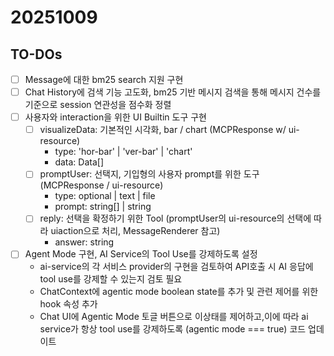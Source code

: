 # 20251009

## TO-DOs

- [ ] Message에 대한 bm25 search 지원 구현
- [ ] Chat History에 검색 기능 고도화, bm25 기반 메시지 검색을 통해 메시지 건수를 기준으로 session 연관성을 점수화 정렬
- [ ] 사용자와 interaction을 위한 UI Builtin 도구 구현
  - [ ] visualizeData: 기본적인 시각화, bar / chart (MCPResponse w/ ui-resource)
    - type: 'hor-bar' | 'ver-bar' | 'chart'
    - data: Data[]
  - [ ] promptUser: 선택지, 기입형의 사용자 prompt를 위한 도구 (MCPResponse / ui-resource)
    - type: optional | text | file
    - prompt: string[] | string
  - [ ] reply: 선택을 확정하기 위한 Tool (promptUser의 ui-resource의 선택에 따라 uiaction으로 처리, MessageRenderer 참고)
    - answer: string
- [ ] Agent Mode 구현, AI Service의 Tool Use를 강제하도록 설정
  - ai-service의 각 서비스 provider의 구현을 검토하여 API호출 시 AI 응답에 tool use를 강제할 수 있는지 검토 필요
  - ChatContext에 agentic mode boolean state를 추가 및 관련 제어를 위한 hook 속성 추가
  - Chat UI에 Agentic Mode 토글 버튼으로 이상태를 제어하고,이에 따라 ai service가 항상 tool use를 강제하도록 (agentic mode === true) 코드 업데이트
